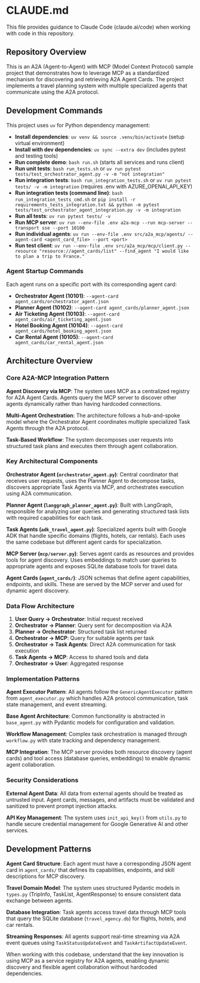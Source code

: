 # CLAUDE.md

This file provides guidance to Claude Code (claude.ai/code) when working with code in this repository.

## Repository Overview

This is an A2A (Agent-to-Agent) with MCP (Model Context Protocol) sample project that demonstrates how to leverage MCP as a standardized mechanism for discovering and retrieving A2A Agent Cards. The project implements a travel planning system with multiple specialized agents that communicate using the A2A protocol.

## Development Commands

This project uses `uv` for Python dependency management:

- **Install dependencies**: `uv venv && source .venv/bin/activate` (setup virtual environment)
- **Install with dev dependencies**: `uv sync --extra dev` (includes pytest and testing tools)
- **Run complete demo**: `bash run.sh` (starts all services and runs client)
- **Run unit tests**: `bash run_tests.sh` or `uv run pytest tests/test_orchestrator_agent.py -v -m "not integration"`
- **Run integration tests**: `bash run_integration_tests.sh` or `uv run pytest tests/ -v -m integration` (requires .env with AZURE_OPENAI_API_KEY)
- **Run integration tests (command line)**: `bash run_integration_tests_cmd.sh` or `pip install -r requirements_tests_integration.txt && python -m pytest tests/test_orchestrator_agent_integration.py -v -m integration`
- **Run all tests**: `uv run pytest tests/ -v`
- **Run MCP server**: `uv run --env-file .env a2a-mcp --run mcp-server --transport sse --port 10100`
- **Run individual agents**: `uv run --env-file .env src/a2a_mcp/agents/ --agent-card <agent_card_file> --port <port>`
- **Run test client**: `uv run --env-file .env src/a2a_mcp/mcp/client.py --resource "resource://agent_cards/list" --find_agent "I would like to plan a trip to France."`

### Agent Startup Commands

Each agent runs on a specific port with its corresponding agent card:
- **Orchestrator Agent (10101)**: `--agent-card agent_cards/orchestrator_agent.json`
- **Planner Agent (10102)**: `--agent-card agent_cards/planner_agent.json`
- **Air Ticketing Agent (10103)**: `--agent-card agent_cards/air_ticketing_agent.json`
- **Hotel Booking Agent (10104)**: `--agent-card agent_cards/hotel_booking_agent.json`
- **Car Rental Agent (10105)**: `--agent-card agent_cards/car_rental_agent.json`

## Architecture Overview

### Core A2A-MCP Integration Pattern

**Agent Discovery via MCP**: The system uses MCP as a centralized registry for A2A Agent Cards. Agents query the MCP server to discover other agents dynamically rather than having hardcoded connections.

**Multi-Agent Orchestration**: The architecture follows a hub-and-spoke model where the Orchestrator Agent coordinates multiple specialized Task Agents through the A2A protocol.

**Task-Based Workflow**: The system decomposes user requests into structured task plans and executes them through agent collaboration.

### Key Architectural Components

**Orchestrator Agent (`orchestrator_agent.py`)**: Central coordinator that receives user requests, uses the Planner Agent to decompose tasks, discovers appropriate Task Agents via MCP, and orchestrates execution using A2A communication.

**Planner Agent (`langgraph_planner_agent.py`)**: Built with LangGraph, responsible for analyzing user queries and generating structured task lists with required capabilities for each task.

**Task Agents (`adk_travel_agent.py`)**: Specialized agents built with Google ADK that handle specific domains (flights, hotels, car rentals). Each uses the same codebase but different agent cards for specialization.

**MCP Server (`mcp/server.py`)**: Serves agent cards as resources and provides tools for agent discovery. Uses embeddings to match user queries to appropriate agents and exposes SQLite database tools for travel data.

**Agent Cards (`agent_cards/`)**: JSON schemas that define agent capabilities, endpoints, and skills. These are served by the MCP server and used for dynamic agent discovery.

### Data Flow Architecture

1. **User Query → Orchestrator**: Initial request received
2. **Orchestrator → Planner**: Query sent for decomposition via A2A
3. **Planner → Orchestrator**: Structured task list returned
4. **Orchestrator → MCP**: Query for suitable agents per task
5. **Orchestrator → Task Agents**: Direct A2A communication for task execution
6. **Task Agents → MCP**: Access to shared tools and data
7. **Orchestrator → User**: Aggregated response

### Implementation Patterns

**Agent Executor Pattern**: All agents follow the `GenericAgentExecutor` pattern from `agent_executor.py` which handles A2A protocol communication, task state management, and event streaming.

**Base Agent Architecture**: Common functionality is abstracted in `base_agent.py` with Pydantic models for configuration and validation.

**Workflow Management**: Complex task orchestration is managed through `workflow.py` with state tracking and dependency management.

**MCP Integration**: The MCP server provides both resource discovery (agent cards) and tool access (database queries, embeddings) to enable dynamic agent collaboration.

### Security Considerations

**External Agent Data**: All data from external agents should be treated as untrusted input. Agent cards, messages, and artifacts must be validated and sanitized to prevent prompt injection attacks.

**API Key Management**: The system uses `init_api_key()` from `utils.py` to handle secure credential management for Google Generative AI and other services.

## Development Patterns

**Agent Card Structure**: Each agent must have a corresponding JSON agent card in `agent_cards/` that defines its capabilities, endpoints, and skill descriptions for MCP discovery.

**Travel Domain Model**: The system uses structured Pydantic models in `types.py` (TripInfo, TaskList, AgentResponse) to ensure consistent data exchange between agents.

**Database Integration**: Task agents access travel data through MCP tools that query the SQLite database (`travel_agency.db`) for flights, hotels, and car rentals.

**Streaming Responses**: All agents support real-time streaming via A2A event queues using `TaskStatusUpdateEvent` and `TaskArtifactUpdateEvent`.

When working with this codebase, understand that the key innovation is using MCP as a service registry for A2A agents, enabling dynamic discovery and flexible agent collaboration without hardcoded dependencies.